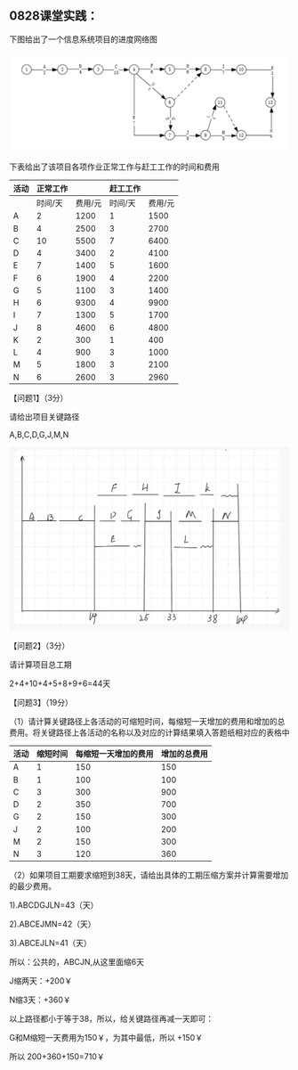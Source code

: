 ## **0828课堂实践：**

下图给出了一个信息系统项目的进度网络图

![img](wps1.jpg) 

下表给出了该项目各项作业正常工作与赶工工作的时间和费用

| 活动 | 正常工作 |         | 赶工工作 |         |
| :--- | -------- | ------- | -------- | ------- |
|      | 时间/天  | 费用/元 | 时间/天  | 费用/元 |
| A    | 2        | 1200    | 1        | 1500    |
| B    | 4        | 2500    | 3        | 2700    |
| C    | 10       | 5500    | 7        | 6400    |
| D    | 4        | 3400    | 2        | 4100    |
| E    | 7        | 1400    | 5        | 1600    |
| F    | 6        | 1900    | 4        | 2200    |
| G    | 5        | 1100    | 3        | 1400    |
| H    | 6        | 9300    | 4        | 9900    |
| I    | 7        | 1300    | 5        | 1700    |
| J    | 8        | 4600    | 6        | 4800    |
| K    | 2        | 300     | 1        | 400     |
| L    | 4        | 900     | 3        | 1000    |
| M    | 5        | 1800    | 3        | 2100    |
| N    | 6        | 2600    | 3        | 2960    |

【问题1】（3分）

请给出项目关键路径

A,B,C,D,G,J,M,N

![](de4552585ee522e5ca702f6e3fe28fa.jpg)

【问题2】（3分）

请计算项目总工期

2+4+10+4+5+8+9+6=44天

【问题3】（19分）

（1）请计算关键路径上各活动的可缩短时间，每缩短一天增加的费用和增加的总费用。将关键路径上各活动的名称以及对应的计算结果填入答题纸相对应的表格中

| 活动 | 缩短时间 | 每缩短一天增加的费用 | 增加的总费用 |
| :--- | -------- | -------------------- | ------------ |
| A    | 1        | 150                  | 150          |
| B    | 1        | 100                  | 100          |
| C    | 3        | 300                  | 900          |
| D    | 2        | 350                  | 700          |
| G    | 2        | 150                  | 300          |
| J    | 2        | 100                  | 200          |
| M    | 2        | 150                  | 300          |
| N    | 3        | 120                  | 360          |

（2）如果项目工期要求缩短到38天，请给出具体的工期压缩方案并计算需要增加的最少费用。

1).ABCDGJLN=43（天）

2).ABCEJMN=42（天）

3).ABCEJLN=41（天）

所以：公共的，ABCJN,从这里面缩6天

J缩两天：+200￥

N缩3天：+360￥

以上路径都小于等于38，所以，给关键路径再减一天即可：

G和M缩短一天费用为150￥，为其中最低，所以 +150￥

所以 200+360+150=710￥









